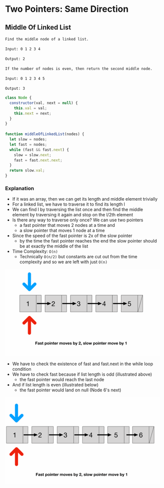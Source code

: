 # Two Pointers: Same Direction
## Middle Of Linked List
```
Find the middle node of a linked list.

Input: 0 1 2 3 4

Output: 2

If the number of nodes is even, then return the second middle node.

Input: 0 1 2 3 4 5

Output: 3
```
```javascript
class Node {
  constructor(val, next = null) {
    this.val = val;
    this.next = next;
  }
}

function middleOfLinkedList(nodes) {
  let slow = nodes;
  let fast = nodes;
  while (fast && fast.next) {
    slow = slow.next;
    fast = fast.next.next;
  }
  return slow.val;
}
```
### Explanation
- If it was an array, then we can get its length and middle element trivially
- For a linked list, we have to traverse it to find its length l
- We can find l by traversing the list once and then find the middle element by traversing it again and stop on the l/2th element
- Is there any way to traverse only once? We can use two pointers
  - a fast pointer that moves 2 nodes at a time and
  - a slow pointer that moves 1 node at a time
- Since the speed of the fast pointer is 2x of the slow pointer
  - by the time the fast pointer reaches the end the slow pointer should be at exactly the middle of the list
- Time Complexity: `O(n)`
  - Technically `O(n/2)` but constants are cut out from the time complexity and so we are left with just `O(n)`


![middleLinkedList](../../images/middleLinkedList.gif)

- We have to check the existence of fast and fast.next in the while loop condition
- We have to check fast because if list length is odd (illustrated above)
  - the fast pointer would reach the last node
- And if list length is even (illustrated below)
  - the fast pointer would land on null (Node 6's next)

![middleLinkedListOdd](../../images/middleLinkedListOdd.gif)
